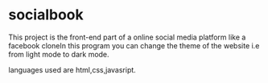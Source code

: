 
# socialbook 


This project is the front-end part of a online social media platform like a facebook cloneIn this program you can change the theme of the website i.e from light 
mode to dark mode.

languages used are html,css,javasript.
